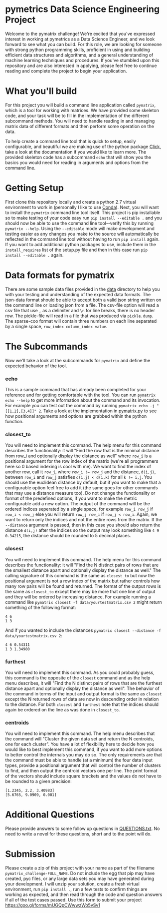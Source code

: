 # pymetrics Data Science Engineering Project
Welcome to the pymatrix challenge! We're excited that you've expressed interest in working at pymetrics as a Data Science Engineer, and we look forward to see what you can build. For this role, we are looking for someone with strong python programming skills, proficient in using and building efficient data structures and algorithms, and a general understanding of machine learning techniques and procedures. If you've stumbled upon this repository and are also interested in applying, please feel free to continue reading and complete the project to begin your application.

# What you'll build
For this project you will build a command line application called `pymatrix`, which is a tool for working with matrices. We have provided some skeleton code, and your task will be to fill in the implementation of the different subcommand methods. You will need to handle reading in and managing matrix data of different formats and then perform some operation on the data. 

To help create a command line tool that is quick to setup, easily configurable, and beautiful we are making use of the python package [Click](http://click.pocoo.org/5/), take a look at the documentation if you would like to learn more. The provided skeleton code has a subcommand `echo` that will show you the basics you would need for reading in arguments and options from the command line.

# Getting Setup
First clone this repository locally and create a python 2.7 virtual environment to work in (personally I like to use [Conda](https://conda.io/docs/index.html)). Next, you will want to install the `pymatrix` command line tool itself. This project is pip installable so to make testing of your code easy run `pip install --editable .` and you should now be able to use the command line tool--verify this by running `pymatrix --help`. Using the `--editable` mode will make development and testing easier as any changes you make to the source will automatically be reflected in the command line tool without having to run `pip install` again. If you want to add additional python packages to use, include them in the `install_requires` list of the setup.py file and then in this case run `pip install --editable .` again. 

# Data formats for pymatrix
There are some sample data files provided in the [data](./data/) directory to help you with your testing and understanding of the expected data formats. The json-data format should be able to accept both a valid json string written on the command line or loading json from a file. The csv-file option will read a csv file that use `,` as a delimiter and `\n` for line breaks, there is no header row. The pickle-file will read in a file that was produced via `pickle.dump`. The sparse-coo format will contain three numbers on each line separated by a single space, `row_index column_index value`.

# The Subcommands
Now we'll take a look at the subcommands for `pymatrix` and define the expected behavior of the tool.

### echo
This is a sample command that has already been completed for your reference and for getting comfortable with the tool. You can run `pymatrix echo --help` to get more information about the command and its invocation. For example you can test out the command by running `pymatrix echo -j "[[1,2],[3,4]]" 2`. Take a look at the implementation in [pymatrix.py](./src/pymatrix.py) to see how positional arguments and options are grabbed within the python function.

### closest_to
You will need to implement this command. The help menu for this command describes the functionality: it will "Find the row that is the minimal distance from row_i and optionally display the distance as well" where `row_i` is a positional argument for the row index of the matrix (we're all programmers here so 0 based indexing is cool with me). We want to find the index of another row, call it `row_j`, where `row_i != row_j` and the distance, `d(i,j)`, between `row_i` and `row_j` satisfies `d(i,j) < d(i,k)` for all `k != i,j`. You should use the euclidean distance by default, but if you want to make that a configurable option feel free to add it (the same goes for other commands that may use a distance measure too). Do not change the functionality or format of the predefined options, if you want to make the metric configurable add a new option. The output of the command will be the ordered indices seperated by a single space, for example `row_i row_j` if `row_i < row_j` else you will return `row_j row_i` if `row_j < row_i`. Again, we want to return only the indices and not the entire rows from the matrix. If the `--distance` argument is passed, then in this case you should also return the distance `d(i,j)` after the indices so the output may look something like `4 9 0.34215`, the distance should be rounded to 5 decimal places.

### closest
You will need to implement this command. The help menu for this command describes the functionality: it will "Find the N distinct pairs of rows that are the smallest distance apart and optionally display the distance as well." The calling signature of this command is the same as `closest_to` but now the positional argument is not a row index of the matrix but rather controls how many row pairs will be found and returned. The format of the output rows is the same as `closest_to` except there may be more that one line of output and they will be ordered by increasing distance. For example running a command like `pymatrix closest -f data/yourtestmatrix.csv 2` might return something of the following format:
```
4 6 
1 3
```
And if you wanted to include the distances `pymatrix closest --distance -f data/yourtestmatrix.csv 2`:
```
4 6 0.54311
1 3 1.34980
```

### furthest
You will need to implement this command. As you could probably guess, this command is the opposite of the `closest` command and as the help menu describes, it will "Find the N distinct pairs of rows that are the furthest distance apart and optionally display the distance as well". The behavior of the command in terms of the input and output format is the same as `closest` except the N returned rows of data are now in descending order in relation to the distance. For both `closest` and `furthest` note that the indices should again be ordered on the line as was done in `closest_to`. 

### centroids
You will need to implement this command. The help menu describes that the command will "Cluster the given data set and return the N centroids, one for each cluster". You have a lot of flexibility here to decide how you would like to best implement this command, if you want to add more options to better control the internals you may do so. The only requirements are that the command must be able to handle (at a minimum) the four data input types, provide a positional argument that will control the number of clusters to find, and then output the centroid vectors one per line. The print format of the vectors should include square brackets and the values do not have to be rounded to a given precision:
```
[1.2345, 2.2, 3.40983]
[5.6765, 9.0909, 0.001]
```

# Additional Questions
Please provide answers to some follow up questions in [QUESTIONS.txt](./QUESTIONS.txt). No need to write a novel for these questions, short and to the point will do.

# Submission
Please create a zip of this project with your name as part of the filename `pymatrix_challenge-FULL_NAME`. Do not include the egg that pip may have created, pyc files, or any large data sets you may have generated during your development. I will unzip your solution, create a fresh virtual environment, run `pip install .`, run a few tests to confirm things are working as expected, and then read through the code and question answers if all of the test cases passed. Use this form to submit your project https://goo.gl/forms/mUGQpCWwwzWo5vSv1
